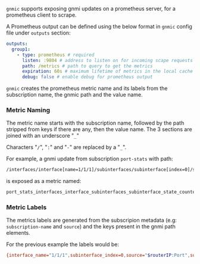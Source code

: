 `gnmic` supports exposing gnmi updates on a prometheus server, for a prometheus client to scrape.

A Prometheus output can be defined using the below format in `gnmic` config file under `outputs` section:

```yaml
outputs:
  group1:
    - type: prometheus # required
      listen: :9804 # address to listen on for incoming scape requests
      path: /metrics # path to query to get the metrics
      expiration: 60s # maximum lifetime of metrics in the local cache
      debug: false # enable debug for prometheus output
```

`gnmic` creates the prometheus metric name and its labels from the subscription name, the gnmic path and the value name.

### Metric Naming

The metric name starts with the subscription name, followed by the path stripped from keys if there are any, then the value name. The 3 sections are joined with an underscore "`_`"

Characters "`/`", "`:`" and "`-`" are replaced by a "`_`".

For example, a gnmi update from subscription `port-stats` with path:

```bash
/interfaces/interface[name=1/1/1]/subinterfaces/subinterface[index=0]/state/counters/in-octets
```

is exposed as a metric named: 
```bash
port_stats_interfaces_interface_subinterfaces_subinterface_state_counters_in_octets
```

### Metric Labels
The metrics labels are generated from the subscripion metadata (e.g: `subscription-name` and `source`) and the keys present in the gnmi path elements.

For the previous example the labels would be: 

```bash
{interface_name="1/1/1",subinterface_index=0,source="$routerIP:Port",subscription_name="interfaces-sub"}
```
